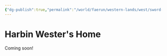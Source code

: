 ```yaml
---
{"dg-publish":true,"permalink":"/world/faerun/western-lands/west/sword-coast/phandalin/harbin-wester-s-home/"}
---
```



# Harbin Wester's Home

Coming soon!